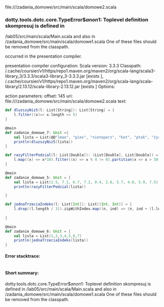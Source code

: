 file://<WORKSPACE>/zadania_domowe/src/main/scala/domowe2.scala
### dotty.tools.dotc.core.TypeError$$anon$1: Toplevel definition skompresuj is defined in
  <WORKSPACE>/lab05/src/main/scala/Main.scala
and also in
  <WORKSPACE>/zadania_domowe/src/main/scala/domowe1.scala
One of these files should be removed from the classpath.

occurred in the presentation compiler.

presentation compiler configuration:
Scala version: 3.3.3
Classpath:
<HOME>/.cache/coursier/v1/https/repo1.maven.org/maven2/org/scala-lang/scala3-library_3/3.3.3/scala3-library_3-3.3.3.jar [exists ], <HOME>/.cache/coursier/v1/https/repo1.maven.org/maven2/org/scala-lang/scala-library/2.13.12/scala-library-2.13.12.jar [exists ]
Options:



action parameters:
offset: 145
uri: file://<WORKSPACE>/zadania_domowe/src/main/scala/domowe2.scala
text:
```scala
def dluzszyNiz5(l: List[String]): List[String] = {
    l.filter((x)=> x.length <= 5)
}

@main
def zadanie_domowe_7: Unit ={
    val lista = List(@@"lmao", "pies", "nietoperz", "kot", "ptak", "żyrafa", "zebra")
    println(dluzszyNiz5(lista))
}

def razyFilterPodzial(l: List[Double]): (List[Double], List[Double]) = {
    l.map((x) => x*10).filter((x) => x % 4 != 0).partition(x => x > 50)
}

@main
def zadanie_domowe_5: Unit = {
    val lista = List(2.5, 7.1, 6.7, 7.2, 0.4, 2.6, 5.7, 4.0, 5.9, 7.5)
    println(razyFilterPodzial(lista))

}

def jednaTrzeciaIndeks(l: List[Int]): List[(Int, Int)] = {
    l.drop((l.length / 3)).zipWithIndex.map((n, ind) => (n, ind + (l.length / 3)))
    
}

@main
def zadanie_domowe_6: Unit = {
    val lista = List(1,2,3,4,5,6,7)
    println(jednaTrzeciaIndeks(lista))
}
```



#### Error stacktrace:

```

```
#### Short summary: 

dotty.tools.dotc.core.TypeError$$anon$1: Toplevel definition skompresuj is defined in
  <WORKSPACE>/lab05/src/main/scala/Main.scala
and also in
  <WORKSPACE>/zadania_domowe/src/main/scala/domowe1.scala
One of these files should be removed from the classpath.